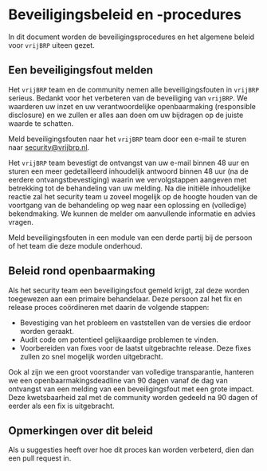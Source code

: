 # Beveiligingsbeleid en -procedures

In dit document worden de beveiligingsprocedures en het algemene beleid voor
`vrijBRP` uiteen gezet.

## Een beveiligingsfout melden

Het `vrijBRP` team en de community nemen alle beveiligingsfouten in `vrijBRP`
serieus. Bedankt voor het  verbeteren van de beveiliging van `vrijBRP`. We
waarderen uw inzet en uw verantwoordelijke openbaarmaking (responsible
disclosure) en we zullen er alles aan doen om uw bijdragen op de juiste waarde
te schatten.

Meld beveiligingsfouten naar het `vrijBRP` team door een e-mail te sturen naar
[security@vrijbrp.nl](mailto:security@vrijbrp.nl).

Het `vrijBRP` team bevestigt de ontvangst van uw e-mail binnen 48 uur en sturen
een meer gedetailleerd inhoudelijk antwoord binnen 48 uur (na de eerdere
ontvangstbevestiging) waarin we vervolgstappen aangeven met betrekking tot de
behandeling van uw melding. Na die initiële inhoudelijke reactie zal het
security team u zoveel mogelijk op de hoogte houden van de voortgang van de
behandeling op weg naar  een oplossing en (volledige) bekendmaking. We kunnen
de melder om aanvullende informatie en advies vragen.

Meld beveiligingsfouten in een module van een derde partij bij de persoon of
het team die deze module onderhoud.

## Beleid rond openbaarmaking

Als het security team een beveiligingsfout gemeld krijgt, zal deze worden
toegewezen aan een primaire behandelaar. Deze persoon zal het fix en release
proces coördineren met daarin de volgende stappen:

- Bevestiging van het probleem en vaststellen van de versies die erdoor worden
  geraakt.
- Audit code om potentieel gelijkaardige problemen te vinden.
- Voorbereiden van fixes voor de laatst uitgebrachte release. Deze fixes zullen
  zo snel mogelijk worden uitgebracht.

Ook al zijn we een groot voorstander van volledige transparantie, hanteren we
een openbaarmakingsdeadline van 90 dagen vanaf de dag van ontvangst van een
melding van een beveiligingsfout met een grote impact. Deze kwetsbaarheid zal
met de community worden gedeeld na 90 dagen of eerder als een fix is uitgebracht.

## Opmerkingen over dit beleid

Als u suggesties heeft over hoe dit proces kan worden verbeterd, dien dan een
pull request in.
